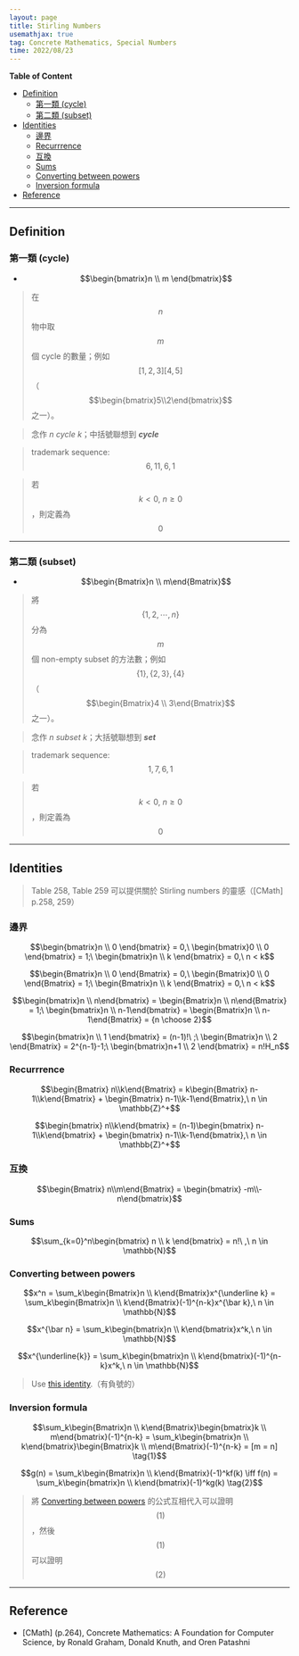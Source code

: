 ```yaml
---
layout: page
title: Stirling Numbers
usemathjax: true
tag: Concrete Mathematics, Special Numbers
time: 2022/08/23
---
```


**Table of Content**
- [Definition](#definition)
  - [第一類 (cycle)](#第一類-cycle)
  - [第二類 (subset)](#第二類-subset)
- [Identities](#identities)
  - [邊界](#邊界)
  - [Recurrrence](#recurrrence)
  - [互換](#互換)
  - [Sums](#sums)
  - [Converting between powers](#converting-between-powers)
  - [Inversion formula](#inversion-formula)
- [Reference](#reference)

---

## Definition

### 第一類 (cycle)
- $$\begin{bmatrix}n \\ m \end{bmatrix}$$
> 在 $$n$$ 物中取 $$m$$ 個 cycle 的數量；例如 $$[1, 2, 3][4, 5]$$（$$\begin{bmatrix}5\\2\end{bmatrix}$$ 之一）。

> 念作 *n cycle k*；中括號聯想到 ***cycle***

> trademark sequence: $$6, 11, 6, 1$$

> 若 $$k < 0,\ n \geq 0$$，則定義為 $$0$$

---

### 第二類 (subset)
- $$\begin{Bmatrix}n \\ m\end{Bmatrix}$$
> 將 $$\{1, 2, \cdots, n\}$$ 分為 $$m$$ 個 non-empty subset 的方法數；例如 $$\{1\}, \{2, 3\}, \{4\}$$ （$$\begin{Bmatrix}4 \\ 3\end{Bmatrix}$$ 之一）。

> 念作 *n subset k*；大括號聯想到 ***set***

> trademark sequence: $$1, 7, 6, 1$$

> 若 $$k < 0,\ n \geq 0$$，則定義為 $$0$$

---

## Identities

> Table 258, Table 259 可以提供關於 Stirling numbers 的靈感（[CMath] p.258, 259）

### 邊界

$$\begin{bmatrix}n \\ 0 \end{bmatrix} = 0,\ \begin{bmatrix}0 \\ 0 \end{bmatrix} = 1;\ \begin{bmatrix}n \\ k \end{bmatrix} = 0,\ n < k$$

$$\begin{Bmatrix}n \\ 0 \end{Bmatrix} = 0,\ \begin{Bmatrix}0 \\ 0 \end{Bmatrix} = 1;\ \begin{Bmatrix}n \\ k \end{Bmatrix} = 0,\ n < k$$

$$\begin{bmatrix}n \\ n\end{bmatrix} = \begin{Bmatrix}n \\ n\end{Bmatrix} = 1;\ \begin{bmatrix}n \\ n-1\end{bmatrix} = \begin{Bmatrix}n \\ n-1\end{Bmatrix} = {n \choose 2}$$

$$\begin{bmatrix}n \\ 1 \end{bmatrix} = (n-1)!\ ;\ \begin{Bmatrix}n \\ 2 \end{Bmatrix} = 2^{n-1}-1;\ \begin{bmatrix}n+1 \\ 2 \end{bmatrix} = n!H_n$$

### Recurrrence

$$\begin{Bmatrix} n\\k\end{Bmatrix} = k\begin{Bmatrix} n-1\\k\end{Bmatrix} + \begin{Bmatrix} n-1\\k-1\end{Bmatrix},\ n \in \mathbb{Z}^+$$

$$\begin{bmatrix} n\\k\end{bmatrix} = (n-1)\begin{bmatrix} n-1\\k\end{bmatrix} + \begin{bmatrix} n-1\\k-1\end{bmatrix},\ n \in \mathbb{Z}^+$$

### 互換

$$\begin{Bmatrix} n\\m\end{Bmatrix} = \begin{bmatrix} -m\\-n\end{bmatrix}$$

### Sums

$$\sum_{k=0}^n\begin{bmatrix}
    n \\ k
\end{bmatrix} = n!\ ,\ n \in \mathbb{N}$$

### Converting between powers

$$x^n = \sum_k\begin{Bmatrix}n \\ k\end{Bmatrix}x^{\underline k} = \sum_k\begin{Bmatrix}n \\ k\end{Bmatrix}(-1)^{n-k}x^{\bar k},\ n \in \mathbb{N}$$

$$x^{\bar n} = \sum_k\begin{bmatrix}n \\ k\end{bmatrix}x^k,\ n \in \mathbb{N}$$

$$x^{\underline{k}} = \sum_k\begin{bmatrix}n \\ k\end{bmatrix}(-1)^{n-k}x^k,\ n \in \mathbb{N}$$

> Use [this identity](../Finite-Calculus/#basics).（有負號的）

### Inversion formula

$$\sum_k\begin{Bmatrix}n \\ k\end{Bmatrix}\begin{bmatrix}k \\ m\end{bmatrix}(-1)^{n-k} = \sum_k\begin{bmatrix}n \\ k\end{bmatrix}\begin{Bmatrix}k \\ m\end{Bmatrix}(-1)^{n-k} = [m = n] \tag{1}$$

$$g(n) = \sum_k\begin{Bmatrix}n \\ k\end{Bmatrix}(-1)^kf(k) \iff f(n) = \sum_k\begin{bmatrix}n \\ k\end{bmatrix}(-1)^kg(k) \tag{2}$$

> 將 [Converting between powers](#converting-between-powers) 的公式互相代入可以證明 $$(1)$$，然後 $$(1)$$ 可以證明 $$(2)$$

---

## Reference
- [CMath] (p.264), Concrete Mathematics: A Foundation for Computer Science, by Ronald Graham, Donald Knuth, and Oren Patashni